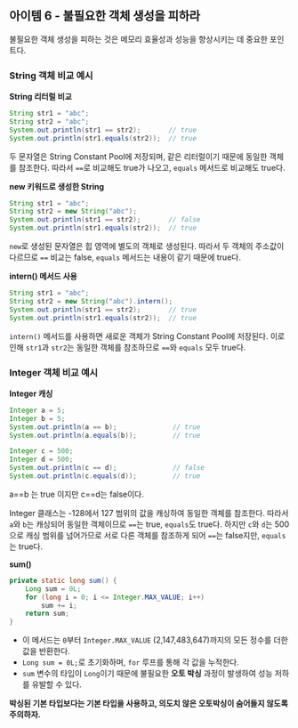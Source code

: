 ## 아이템 6 - 불필요한 객체 생성을 피하라

불필요한 객체 생성을 피하는 것은 메모리 효율성과 성능을 향상시키는 데 중요한 포인트다.

### String 객체 비교 예시

**String 리터럴 비교**

```java
String str1 = "abc";
String str2 = "abc";
System.out.println(str1 == str2);       // true
System.out.println(str1.equals(str2));  // true

```

두 문자열은 String Constant Pool에 저장되며, 같은 리터럴이기 때문에 동일한 객체를 참조한다. 따라서 `==`로 비교해도 true가 나오고, `equals` 메서드로 비교해도 true다.

**new 키워드로 생성한 String**

```java
String str1 = "abc";
String str2 = new String("abc");
System.out.println(str1 == str2);       // false
System.out.println(str1.equals(str2));  // true

```

`new`로 생성된 문자열은 힙 영역에 별도의 객체로 생성된다. 따라서 두 객체의 주소값이 다르므로 `==` 비교는 false, `equals` 메서드는 내용이 같기 때문에 true다.

**intern() 메서드 사용**

```java
String str1 = "abc";
String str2 = new String("abc").intern();
System.out.println(str1 == str2);       // true
System.out.println(str1.equals(str2));  // true

```

`intern()` 메서드를 사용하면 새로운 객체가 String Constant Pool에 저장된다. 이로 인해 `str1`과 `str2`는 동일한 객체를 참조하므로 `==`와 `equals` 모두 true다.

### Integer 객체 비교 예시

**Integer 캐싱**

```java
Integer a = 5;
Integer b = 5;
System.out.println(a == b);              // true
System.out.println(a.equals(b));         // true

Integer c = 500;
Integer d = 500;
System.out.println(c == d);              // false
System.out.println(c.equals(d));         // true

```

a==b 는 true 이지만 c==d는 false이다.

Integer 클래스는 -128에서 127 범위의 값을 캐싱하여 동일한 객체를 참조한다. 따라서 `a`와 `b`는 캐싱되어 동일한 객체이므로 `==`는 true, `equals`도 true다. 하지만 `c`와 `d`는 500으로 캐싱 범위를 넘어가므로 서로 다른 객체를 참조하게 되어 `==`는 false지만, `equals`는 true다.

**sum()**

```java
private static long sum() {
    Long sum = 0L;
    for (long i = 0; i <= Integer.MAX_VALUE; i++)
        sum += i;
    return sum;
}

```

- 이 메서드는 `0`부터 `Integer.MAX_VALUE` (2,147,483,647)까지의 모든 정수를 더한 값을 반환한다.
- `Long sum = 0L;`로 초기화하며, `for` 루프를 통해 각 값을 누적한다.
- `sum` 변수의 타입이 `Long`이기 때문에 불필요한 **오토 박싱** 과정이 발생하여 성능 저하를 유발할 수 있다.

**박싱된 기본 타입보다는 기본 타입을 사용하고, 의도치 않은 오토박싱이 숨어들지 않도록 주의하자.**